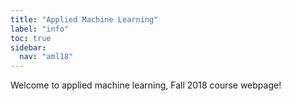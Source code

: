 ```yaml
---
title: "Applied Machine Learning"
label: "info"
toc: true
sidebar:
  nav: "aml18"
---
```

Welcome to applied machine learning, Fall 2018 course webpage!
<!--more-->

